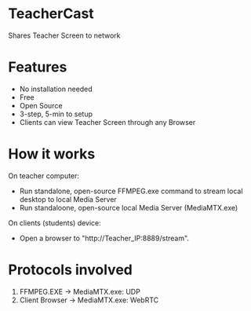 # TeacherCast
Shares Teacher Screen to network

# Features
- No installation needed
- Free
- Open Source
- 3-step, 5-min to setup
- Clients can view Teacher Screen through any Browser
  
# How it works
On teacher computer:
  - Run standalone, open-source FFMPEG.exe command to stream local desktop to local Media Server
  - Run standaloone, open-source local Media Server (MediaMTX.exe)

On clients (students) device:
  - Open a browser to "http://Teacher_IP:8889/stream".

# Protocols involved
1) FFMPEG.EXE -> MediaMTX.exe: UDP
2) Client Browser -> MediaMTX.exe: WebRTC
